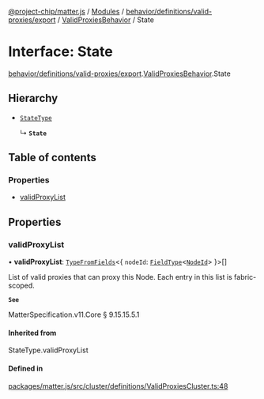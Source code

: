 [@project-chip/matter.js](../README.md) / [Modules](../modules.md) / [behavior/definitions/valid-proxies/export](../modules/behavior_definitions_valid_proxies_export.md) / [ValidProxiesBehavior](../modules/behavior_definitions_valid_proxies_export.ValidProxiesBehavior.md) / State

# Interface: State

[behavior/definitions/valid-proxies/export](../modules/behavior_definitions_valid_proxies_export.md).[ValidProxiesBehavior](../modules/behavior_definitions_valid_proxies_export.ValidProxiesBehavior.md).State

## Hierarchy

- [`StateType`](../modules/behavior_definitions_valid_proxies_export._internal_.md#statetype)

  ↳ **`State`**

## Table of contents

### Properties

- [validProxyList](behavior_definitions_valid_proxies_export.ValidProxiesBehavior.State.md#validproxylist)

## Properties

### validProxyList

• **validProxyList**: [`TypeFromFields`](../modules/tlv_export.md#typefromfields)\<\{ `nodeId`: [`FieldType`](tlv_export.FieldType.md)\<[`NodeId`](../modules/datatype_export.md#nodeid)\>  }\>[]

List of valid proxies that can proxy this Node. Each entry in this list is fabric-scoped.

**`See`**

MatterSpecification.v11.Core § 9.15.15.5.1

#### Inherited from

StateType.validProxyList

#### Defined in

[packages/matter.js/src/cluster/definitions/ValidProxiesCluster.ts:48](https://github.com/project-chip/matter.js/blob/0c058ae17fdba4c0b89b8b13c309011d51782299/packages/matter.js/src/cluster/definitions/ValidProxiesCluster.ts#L48)

